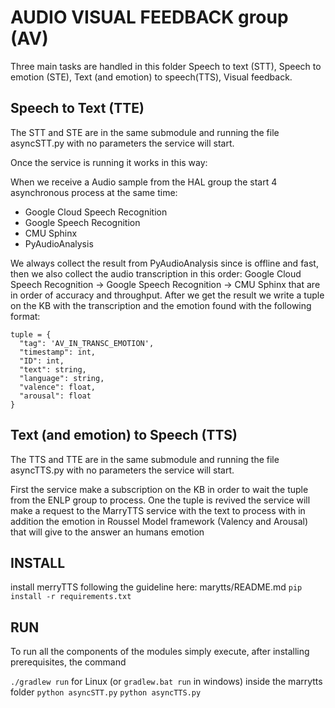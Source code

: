 # AUDIO VISUAL FEEDBACK group (AV)

Three main tasks are handled in this folder Speech to text (STT), Speech to emotion (STE), Text (and emotion) to speech(TTS), Visual feedback.


## Speech to Text (TTE)
The STT and STE are in the same submodule and running the file asyncSTT.py with no parameters the service will start.

Once the service is running it works in this way:

When we receive a Audio sample from the HAL group the start 4 asynchronous process at the same time:
* Google Cloud Speech Recognition 
* Google Speech Recognition
* CMU Sphinx
* PyAudioAnalysis

We always collect the result from PyAudioAnalysis since is offline and fast, then we also collect the audio transcription in this order: Google Cloud Speech Recognition ->  Google Speech Recognition ->  CMU Sphinx that are in order of accuracy and throughput. 
After we get the result we write a tuple on the KB with the transcription and the emotion found with the following format:

```
tuple = {
  "tag": 'AV_IN_TRANSC_EMOTION',
  "timestamp": int,
  "ID": int,
  "text": string,
  "language": string,
  "valence": float,
  "arousal": float
}
```

## Text (and emotion) to Speech (TTS)

The TTS and TTE are in the same submodule and running the file asyncTTS.py with no parameters the service will start.

First the service make a subscription on the KB in order to wait the tuple from the ENLP group to process.
One the tuple is revived the service will make a request to the MarryTTS service with the text to process with in addition the emotion in Roussel Model framework (Valency and Arousal) that will give to the answer an humans emotion



## INSTALL
install merryTTS following the guideline here: marytts/README.md
`pip install -r requirements.txt`

## RUN
To run all the components of the modules simply execute, after installing prerequisites, the command

`./gradlew run` for Linux (or `gradlew.bat run` in windows) inside the marrytts folder
`python asyncSTT.py`
`python asyncTTS.py`

